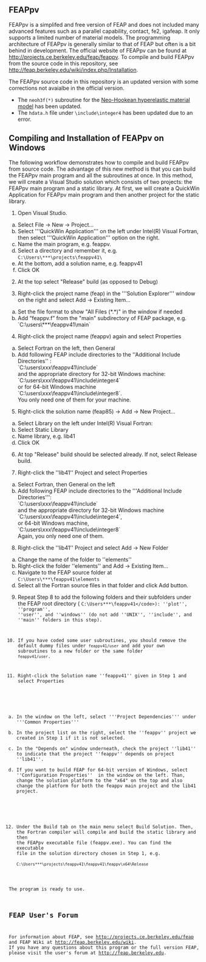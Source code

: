 ## FEAPpv ##

FEAPpv is a simplifed and free version of FEAP and does not included many advanced features such as a parallel capability, contact, fe2, igafeap. It only supports a limited number of material models. The programming architecture of FEAPpv is generally similar to that of FEAP but often is a bit behind in development. The official website of FEAPpv can be found at http://projects.ce.berkeley.edu/feap/feappv. To compile and build FEAPpv from the source code in this repository, see http://feap.berkeley.edu/wiki/index.php/Installation. 

The FEAPpv source code in this repository is an updated version with some corrections not avaialbe in the official version.  
* The `neoh3f(*)` subroutine for the [Neo-Hookean hyperelastic material model][Neohookean] has been updated.  
* The `hdata.h` file under `\include\integer4` has been updated due to an error. 


## Compiling and Installation of FEAPpv on Windows ##

The following workflow demonstrates how to compile and build FEAPpv from source code. The advantage of this new method is that you can build the FEAPpv main program and all the subroutines at once. In this method, we will create a Visual Studio solution which consists of two projects: the FEAPpv main program and a static library. At first, we will create a QuickWin Application for FEAPpv main program and then another project for the static library.   

1. Open Visual Studio. 
<ol type="a">
<li>Select File -> New -> Project…  </li>
<li>Select '''QuickWin Application''' on the left under Intel(R) Visual Fortran, then select '''QuickWin Application''' option on the right. </li>
<li>Name the main program, e.g. feappv.</li>
<li>Select a directory and remember it, e.g. <code>C:\Users\***\projects\feappv41\</code> </li>
<li>At the bottom, add a solution name, e.g. feappv41</li>
<li>Click OK</li>
</ol>  

2. At the top select "Release" build (as opposed to Debug)

3. Right-click the project name (feap) in the '''Solution Explorer''' window on the right and select Add ->  Existing Item...
<ol type="a">
<li>Set the file format to show "All Files (*.*)" in the window if needed </li>
<li>Add “feappv.f” from the "main" subdirectory of FEAP package, e.g. <br /> `C:\users\***\feappv41\main`</li>
</ol>

4.  Right-click the project name (feappv) again and select Properties
<ol type="a">
<li>Select Fortran on the left, then General</li>
<li>Add following FEAP include directories to the  ''Additional Include Directories'' : <br / >`C:\users\xxx\feappv41\include` <br /> and the appropriate directory for 32-bit Windows machine: <br /> `C:\users\xxx\feappv41\include\integer4` <br /> or for 64-bit Windows machine <br /> `C:\users\xxx\feappv41\include\integer8`. <br /> You only need one of them for your machine. </li>
</ol>

5. Right-click the solution name (feap85) -> Add -> New Project…
<ol type="a">
<li>Select Library on the left under Intel(R) Visual Fortran: </li>
<li>Select Static Library</li>
<li>Name library, e.g. lib41</li>
<li>Click OK</li>
</ol>

6. At top "Release" build should be selected already. If not, select Release build.

7. Right-click the ''lib41'' Project and select Properties
<ol type="a">
<li>Select Fortran, then General on the left</li>
<li>Add following FEAP include directories to the '''Additional Include Directories''': <br /> `C:\users\xxx\feappv41\include` <br /> and the appropriate directory for 32-bit Windows machine <br /> `C:\users\xxx\feappv41\include\integer4`, <br /> or 64-bit Windows machine,  <br />  `C:\users\xxx\feappv41\include\integer8`  <br /> Again, you only need one of them.
</li>
</ol>

8.  Right-click the ''lib41'' Project and select Add -> New Folder
<ol type="a">
<li>Change the name of the folder to ''elements''</li>
<li>Right-click the folder ''elements'' and Add -> Existing Item... </li>
<li>Navigate to the FEAP source folder at <br /> <code>C:\Users\***\feappv41\elements</code></li>
<li>Select all the Fortran source files in that folder and click Add button. </li>
</ol>

9.  Repeat Step 8 to add the following folders and their subfolders under the FEAP root directory ( <code>C:\Users\***\feappv41\</code>): ''plot'', ''program'', ''user'', and ''windows'' (do not add ''UNIX'', ''include'', and ''main'' folders in this step).   
 
10. If you have coded some user subroutines, you should remove the default dummy files under <code>feappv41/user</code> and add your own subroutines to a new folder or the same folder <code>feappv41/user</code>.

11. Right-click the Solution name ''feappv41'' given in Step 1 and select Properties
<ol type="a">
<li>In the window on the left, select '''Project Dependencies''' under '''Common Properties'''</li>
<li>In the project list on the right, select the ''feappv'' project we created in Step 1 if it is not selected. </li>
<li>In the "Depends on" window underneath, check the project ''lib41'' to indicate that the project ''feappv'' depends on project ''lib41''. </li>
<li>If you want to build FEAP for 64-bit version of Windows, select  ''Configuration Properties''  in the window on the left. Than, change the solution platform to the "x64" on the top and also change the platform for both the feappv main project and the lib41 project.</li> 
</ol>

12. Under the Build tab on the main menu select Build Solution. Then, the Fortran compiler will compile and build the static library and then the FEAPpv executable file (feappv.exe).  You can find the executable file in the solution directory chosen in Step 1, e.g. <br /> <code>C:\Users\***\projects\feappv41\feappv41\feappv\x64\Release</code> 

The program is ready to use.  


## FEAP User's Forum ##
For information about FEAP, see http://projects.ce.berkeley.edu/feap and FEAP Wiki at http://feap.berkeley.edu/wiki. If you have any questions about this program or the full version FEAP, please visit the user's forum at http://feap.berkeley.edu.

[Neohookean]:https://en.wikipedia.org/wiki/Neo-Hookean_solid
